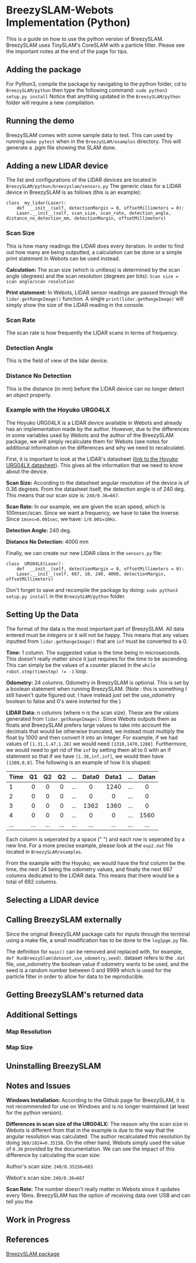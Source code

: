 ﻿# BreezySLAM-Webots Implementation (Python)
This is a guide on how to use the python version of BreezySLAM. BreezySLAM uses TinySLAM's CoreSLAM with a particle filter.
Please see the important notes at the end of the page for tips.
## Adding the package
For Python3, compile the package by navigating to the python folder, cd to `BreezySLAM/python` then type the following command:
`sudo python3 setup.py install`
Notice that anything updated in the  `BreezySLAM/python`  folder will require a new compilation.
## Running the demo
BreezySLAM comes with some sample data to test. This can used by running `make pytest` when in the  `BreezySLAM/examples` directory. This will generate a .pgm file showing the SLAM done.
## Adding a new LIDAR device
The list and configurations of the LIDAR devices are located in `BreezySLAM/python/breezyslam/sensors.py`
The generic class for a LIDAR device in BreezySLAM is as follows (this is an example):
```` 
class  my_lidar(Laser):
	def  __init__(self, detectionMargin = 0, offsetMillimeters = 0):
	Laser.__init__(self, scan_size, scan_rate, detection_angle, distance_no_detection_mm, detectionMargin, offsetMillimeters)
````
### Scan Size
This is how many readings the LIDAR does every iteration. In order to find out how many are being outputted, a calculation can be done or a simple print statement in Webots can be used instead.

**Calculation:**
The scan size (which is unitless) is determined by the scan angle (degrees) and the scan resolution (degrees per bits): `Scan size = scan angle/scan resolution`

**Print statement:**
In Webots, LIDAR sensor readings are passed through the `lidar.getRangeImage()` function. A single `print(lidar.getRangeImage)` will simply show the size of the LIDAR reading in the console.
### Scan Rate
The scan rate is how frequently the LIDAR scans in terms of frequency.
### Detection Angle
This is the field of view of the lidar device.
### Distance No Detection
This is the distance (in mm) before the LIDAR device can no longer detect an object properly.
### Example with the Hoyuko URG04LX
The Hoyuko URG04LX is a LIDAR device available in Webots and already has an implementation made by the author. However, due to the differences in some variables used by Webots and the author of the BreezySLAM package, we will simply recalculate them for Webots (see notes for additional information on the differences and why we need to recalculate).

First, it is important to look at the LIDAR's datasheet ([link to the Hoyuko URG04LX datasheet](https://www.hokuyo-aut.jp/dl/Specifications_URG-04LX_1513063395.pdf)). This gives all the information that we need to know about the device.

**Scan Size:** According to the datasheet angular resolution of the device is of 0.36 degrees.
From the datasheet itself, the detection angle is of 240 deg. This means that our scan size is: `240/0.36=667`.

**Scan Rate:** In our example, we are given the scan speed, which is 100msec/scan. Since we want a frequency, we have to take the inverse. Since `1msec=0.001sec`, we have: `1/0.001=10Hz`.

**Detection Angle:** 240 deg.

**Distance No Detection:** 4000 mm

Finally, we can create our new LIDAR class in the `sensors.py` file:
```` 
class  URG04LX(Laser):
	def  __init__(self, detectionMargin = 0, offsetMillimeters = 0):
	Laser.__init__(self, 667, 10, 240, 4000, detectionMargin, offsetMillimeters)
````
Don't forget to save and recompile the package by doing: `sudo python3 setup.py install` in the `BreezySLAM/python` folder.
## Setting Up the Data
The format of the data is the most important part of BreezySLAM. All data entered must be _integers_ or it will not be happy. This means that any values inputted from `lidar.getRangeImage()` that are `inf` must be converted to a 0.

**Time:** 1 column. The suggested value is the time being in microseconds. This doesn't really matter since it just requires for the time to be ascending. This can simply be the values of a counter placed in the `while robot.step(timestep) != -1` loop.

**Odometry:** 24 columns. Odometry in BreezySLAM is optional. This is set by a boolean statement when running BreezySLAM. (Note : this is something I still haven't quite figured out. I have instead just set the use_odometry boolean to false and 0's were insterted for the )

**LIDAR Data:** n columns (where n is the scan size). These are the values generated from `lidar.getRangeImage()`. Since Webots outputs them as floats and BreezySLAM prefers large values to take into account the decimals that would be otherwise truncated, we instead must multiply the  float by 1000 and then convert it into an integer. For example, if we had values of `[1.31,1.47,1.28]` we would need `[1310,1470,1280]`. Furthermore, we would need to get rid of the `inf` by setting them all to 0 with an if statement so that if we have `[1.38,inf,inf]`, we would then have `[1380,0,0]`.
The following is an example of how it is shaped:

| Time | Q1| Q2| Q2|...|Data0|Data1|...|Datan|
| ---- |:-:|:-:|:-:| :-:| :-:| :-:|  :-:|  :-:| 
| 1    | 0| 0  |0  | ...| 0  | 1240| ...|0
| 2    | 0| 0  |0  | ...| 0  | 0| ...|0
| 3    | 0| 0  |0  | ...| 1362  | 1360| ...|0
| 4  | 0| 0  |0  | ...| 0  | 0| ...|1560
| ...  | ...| ...  |...  | ...| ...  |...| ...|...

Each column is seperated by a space (" ") and each row is seperated by a new line.
For a more precise example, please look at the `exp2.dat` file located in `BreezySLAM/examples`.

From the example with the Hoyuko, we would have the first column be the time, the next 24 being the odometry values, and finally the next 667 columns dedicated to the LIDAR data. This means that there would be a total of 692 columns.
## Selecting a LIDAR device
## Calling BreezySLAM externally
Since the original BreezySLAM package calls for inputs through the terminal using a make file, a small modification has to be done to the `log2pgm.py` file.

The definition for `main()` can be removed and replaced with, for example, `def RunBreezySlam(dataset,use_odometry,seed)`. dataset refers to the `.dat` file,  use_odometry the boolean value if odometry wants to be used, and the seed is a random number between 0 and 9999 which is used for the particle filter in order to allow for data to be reproducible.
## Getting BreezySLAM's returned data
 
## Additional Settings
### Map Resolution
### Map Size
## Uninstalling BreezySLAM


##  Notes and Issues
**Windows Installation:** According to the Github page for BreezySLAM, it is not recommended for use on Windows and is no longer maintained (at least for the python version).

**Differences in scan size of the URG04LX:** The reason why the scan size in Webots is different from that in the example is due to the way that the angular resolution was calculated. The author recalculated this resolution by doing `360/1024=0.35156`. On the other hand, Webots simply used the value of `0.36` provided by the documentation. We can see the impact of this difference by calculating the scan size:

Author's scan size: `240/0.35156=683`

Webot's scan size: `240/0.36=667`

**Scan Rate:** The number doesn't really matter in Webots since it updates every 16ms. BreezySLAM has the option of receiving data over USB and can tell you the 
##  Work in Progress

##  References
[BreezySLAM package](https://github.com/simondlevy/BreezySLAM)
